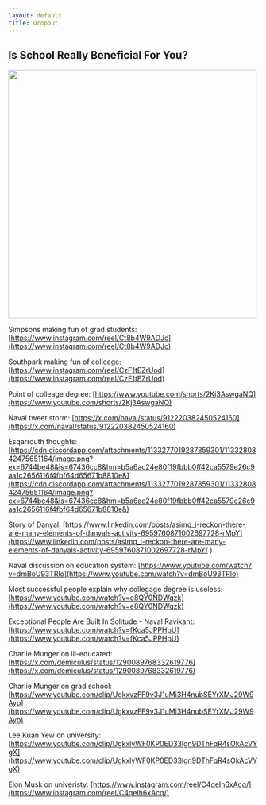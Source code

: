 ```yaml
---
layout: default
title: Dropout
---
```


## Is School Really Beneficial For You?

<img src="https://i.imgflip.com/6fvh4p.jpg" style="width:500px">

Simpsons making fun of grad students: [https://www.instagram.com/reel/Ct8b4W9ADJc](https://www.instagram.com/reel/Ct8b4W9ADJc)

Southpark making fun of colleage: [https://www.instagram.com/reel/CzF1tEZrUod](https://www.instagram.com/reel/CzF1tEZrUod)

Point of colleage degree: [https://www.youtube.com/shorts/2Kj3AswgaNQ](https://www.youtube.com/shorts/2Kj3AswgaNQ)

Naval tweet storm: [https://x.com/naval/status/912220382450524160](https://x.com/naval/status/912220382450524160)

Esqarrouth thoughts: [https://cdn.discordapp.com/attachments/1133277019287859301/1133280842475651164/image.png?ex=6744be48&is=67436cc8&hm=b5a6ac24e80f19fbbb0ff42ca5579e26c9aa1c2656116f4fbf64d65671b8810e&](https://cdn.discordapp.com/attachments/1133277019287859301/1133280842475651164/image.png?ex=6744be48&is=67436cc8&hm=b5a6ac24e80f19fbbb0ff42ca5579e26c9aa1c2656116f4fbf64d65671b8810e&)

Story of Danyal: [https://www.linkedin.com/posts/asimq_i-reckon-there-are-many-elements-of-danyals-activity-6959760871002697728-rMpY](https://www.linkedin.com/posts/asimq_i-reckon-there-are-many-elements-of-danyals-activity-6959760871002697728-rMpY/ )

Naval discussion on education system: [https://www.youtube.com/watch?v=dmBoU93TRlo](https://www.youtube.com/watch?v=dmBoU93TRlo)

Most successful people explain why collegage degree is useless: [https://www.youtube.com/watch?v=e8QY0NDWqzk](https://www.youtube.com/watch?v=e8QY0NDWqzk)

Exceptional People Are Built In Solitude - Naval Ravikant: [https://www.youtube.com/watch?v=fKca5JPPHpU](https://www.youtube.com/watch?v=fKca5JPPHpU)

Charlie Munger on ill-educated: [https://x.com/demiculus/status/1290089768332619776](https://x.com/demiculus/status/1290089768332619776)

Charlie Munger on grad school: [https://www.youtube.com/clip/UgkxvzFF9v3J1uMi3H4nubSEYrXMJ29W9Ayp](https://www.youtube.com/clip/UgkxvzFF9v3J1uMi3H4nubSEYrXMJ29W9Ayp)

Lee Kuan Yew on university: [https://www.youtube.com/clip/UgkxlyWF0KP0ED33lgn9DThFqR4sOkAcVYgX](https://www.youtube.com/clip/UgkxlyWF0KP0ED33lgn9DThFqR4sOkAcVYgX)

Elon Musk on univeristy: [https://www.instagram.com/reel/C4qeIh6xAcq/](https://www.instagram.com/reel/C4qeIh6xAcq/)
